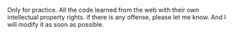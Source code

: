 Only for practice. 
All the code learned from the web with their own intellectual property rights.
if there is any offense, please let me know. And I will modify it as soon as possible. 
